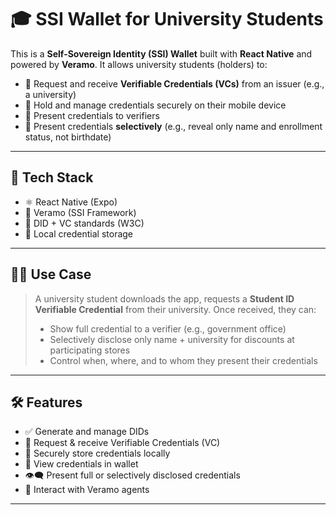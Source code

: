 # 🎓 SSI Wallet for University Students

This is a **Self-Sovereign Identity (SSI) Wallet** built with **React Native** and powered by **Veramo**. It allows university students (holders) to:

- 🔐 Request and receive **Verifiable Credentials (VCs)** from an issuer (e.g., a university)
- 💼 Hold and manage credentials securely on their mobile device
- 🧾 Present credentials to verifiers
- 🧩 Present credentials **selectively** (e.g., reveal only name and enrollment status, not birthdate)

---

## 🔧 Tech Stack

- ⚛️ React Native (Expo)
- 🧠 Veramo (SSI Framework)
- 📄 DID + VC standards (W3C)
- 🔐 Local credential storage

---

## 🧑‍🎓 Use Case

> A university student downloads the app, requests a **Student ID Verifiable Credential** from their university. Once received, they can:
>
> - Show full credential to a verifier (e.g., government office)
> - Selectively disclose only name + university for discounts at participating stores
> - Control when, where, and to whom they present their credentials

---

## 🛠️ Features

- ✅ Generate and manage DIDs
- 📨 Request & receive Verifiable Credentials (VC)
- 💾 Securely store credentials locally
- 🔎 View credentials in wallet
- 👁️‍🗨️ Present full or selectively disclosed credentials
- 🔌 Interact with Veramo agents

---


